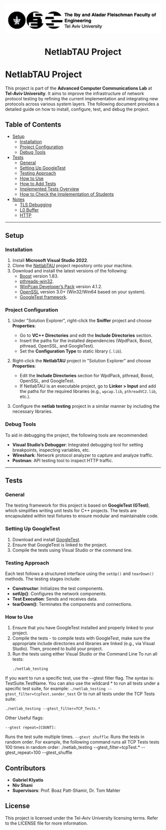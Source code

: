 
<div align="center">

![Network Communications Lab Logo](UniversityLogo.jpeg)

# NetlabTAU Project

</div>

# NetlabTAU Project

This project is part of the **Advanced Computer Communications Lab** at **Tel-Aviv University**. It aims to improve the infrastructure of network protocol testing by refining the current implementation and integrating new protocols across various system layers. The following document provides a detailed guide on how to install, configure, test, and debug the project.

## Table of Contents

- [Setup](#setup)
  - [Installation](#installation)
  - [Project Configuration](#project-configuration)
  - [Debug Tools](#debug-tools)
- [Tests](#tests)
  - [General](#general)
  - [Setting Up GoogleTest](#setting-up-googletest)
  - [Testing Approach](#testing-approach)
  - [How to Use](#how-to-use)
  - [How to Add Tests](#how-to-add-tests)
  - [Implemented Tests Overview](#implemented-tests-overview)
  - [How to Check the Implementation of Students](#how-to-check-the-implementation-of-students)
- [Notes](#notes)
  - [TLS Debugging](#tls-debugging)
  - [L0 Buffer](#l0-buffer)
  - [HTTP](#http)

---

## Setup

### Installation

1. Install **Microsoft Visual Studio 2022**.
2. Clone the [NetlabTAU](https://github.com/GabrielKlyatis/NetlabTAU) project repository onto your machine.
3. Download and install the latest versions of the following:
   - [Boost](https://www.boost.org/users/download/) version 1.83.
   - [pthreads-win32](https://sourceware.org/pthreads-win32/).
   - [WinPcap Developer’s Pack](https://www.winpcap.org/devel.htm) version 4.1.2.
   - [OpenSSL](https://slproweb.com/products/Win32OpenSSL.html) version 3.0+ (Win32/Win64 based on your system).
   - [GoogleTest framework](https://github.com/google/googletest).

### Project Configuration

1. Under "Solution Explorer", right-click the **Sniffer** project and choose **Properties**:
   - Go to **VC++ Directories** and edit the **Include Directories** section.
   - Insert the paths for the installed dependencies (WpdPack, Boost, pthread, OpenSSL, and GoogleTest).
   - Set the **Configuration Type** to static library (`.lib`).
   
2. Right-click the **NetlabTAU** project in "Solution Explorer" and choose **Properties**:
   - Edit the **Include Directories** section for WpdPack, pthread, Boost, OpenSSL, and GoogleTest.
   - If NetlabTAU is an executable project, go to **Linker > Input** and add the paths for the required libraries (e.g., `wpcap.lib`, `pthreadVC2.lib`, etc.).

3. Configure the **netlab testing** project in a similar manner by including the necessary libraries.

### Debug Tools

To aid in debugging the project, the following tools are recommended:
- **Visual Studio’s Debugger**: Integrated debugging tool for setting breakpoints, inspecting variables, etc.
- **Wireshark**: Network protocol analyzer to capture and analyze traffic.
- **Postman**: API testing tool to inspect HTTP traffic.

---

## Tests

### General

The testing framework for this project is based on **GoogleTest (GTest)**, which simplifies writing unit tests for C++ projects. The tests are encapsulated within test fixtures to ensure modular and maintainable code.

### Setting Up GoogleTest

1. Download and install [GoogleTest](https://github.com/google/googletest).
2. Ensure that GoogleTest is linked to the project.
3. Compile the tests using Visual Studio or the command line.

### Testing Approach

Each test follows a structured interface using the `setUp()` and `tearDown()` methods. The testing stages include:
- **Constructor**: Initializes the test components.
- **setUp()**: Configures the network components.
- **Test Execution**: Sends and receives data.
- **tearDown()**: Terminates the components and connections.

### How to Use

1. Ensure that you have GoogleTest installed and properly linked to your project.
2. Compile the tests - to compile tests with GoogleTest, make sure the appropriate include directories and libraries are
linked (e.g., via Visual Studio). Then, proceed to build your project.
3. Run the tests using either Visual Studio or the Command Line
  To run all tests:
     ```
     ./netlab_testing
     ```
  If you want to run a specific test, use the --gtest filter flag. The syntax is: TestSuite.TestName.
  You can also use the wildcard * to run all tests under a specific test suite, for example:
     ```
     ./netlab_testing --gtest_filter=tcpTest.sender_test
     ```
Or to run all tests under the TCP Tests suite:
  ```
  ./netlab_testing --gtest_filter=TCP_Tests.*
  ```

Other Useful flags:

```
--gtest repeat=[COUNT]:
```
  Runs the test suite multiple times. ```--gtest shuffle```: Runs the
  tests in random order.
For example, the following command runs all TCP Tests tests 100 times in random order:
./netlab_testing --gtest_filter=tcpTest.* --gtest_repeat=100 --gtest_shuffle
## Contributors

- **Gabriel Klyatis**
- **Niv Shani**
- **Supervisors**: Prof. Boaz Patt-Shamir, Dr. Tom Mahler

## License
This project is licensed under the Tel-Aviv University licensing terms. Refer to the LICENSE file for more information.
